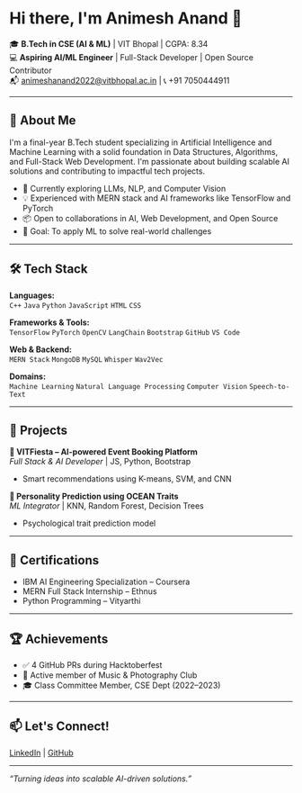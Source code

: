 # Hi there, I'm Animesh Anand 👋

🎓 **B.Tech in CSE (AI & ML)** | VIT Bhopal | CGPA: 8.34  
💻 **Aspiring AI/ML Engineer** | Full-Stack Developer | Open Source Contributor  
📬 [animeshanand2022@vitbhopal.ac.in](mailto:animeshanand2022@vitbhopal.ac.in) | 📞 +91 7050444911

---

## 🚀 About Me

I'm a final-year B.Tech student specializing in Artificial Intelligence and Machine Learning with a solid foundation in Data Structures, Algorithms, and Full-Stack Web Development. I'm passionate about building scalable AI solutions and contributing to impactful tech projects.

- 🔭 Currently exploring LLMs, NLP, and Computer Vision
- 💡 Experienced with MERN stack and AI frameworks like TensorFlow and PyTorch
- 📦 Open to collaborations in AI, Web Development, and Open Source
- 🎯 Goal: To apply ML to solve real-world challenges

---

## 🛠️ Tech Stack

**Languages:**  
`C++` `Java` `Python` `JavaScript` `HTML` `CSS`

**Frameworks & Tools:**  
`TensorFlow` `PyTorch` `OpenCV` `LangChain` `Bootstrap` `GitHub` `VS Code`

**Web & Backend:**  
`MERN Stack` `MongoDB` `MySQL` `Whisper` `Wav2Vec`

**Domains:**  
`Machine Learning` `Natural Language Processing` `Computer Vision` `Speech-to-Text`  

---

## 💼 Projects

**🔹 VITFiesta – AI-powered Event Booking Platform**  
*Full Stack & AI Developer* | JS, Python, Bootstrap  
- Smart recommendations using K-means, SVM, and CNN

**🔹 Personality Prediction using OCEAN Traits**  
*ML Integrator* | KNN, Random Forest, Decision Trees  
- Psychological trait prediction model

---

## 📜 Certifications

- IBM AI Engineering Specialization – Coursera  
- MERN Full Stack Internship – Ethnus  
- Python Programming – Vityarthi

---

## 🏆 Achievements

- ✅ 4 GitHub PRs during Hacktoberfest  
- 🎵 Active member of Music & Photography Club  
- 🎓 Class Committee Member, CSE Dept (2022–2023)

---

## 📫 Let's Connect!

[LinkedIn](https://www.linkedin.com/in/animesh-anand-aa5b02294) | [GitHub](https://github.com/Animesh705)

---

_“Turning ideas into scalable AI-driven solutions.”_
